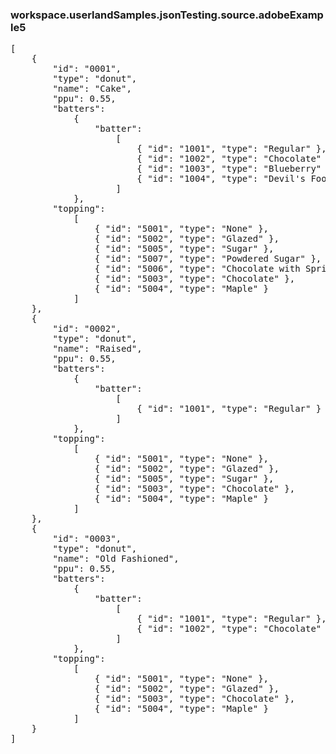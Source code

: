 ### workspace.userlandSamples.jsonTesting.source.adobeExample5
<pre>[	{		"id": "0001",		"type": "donut",		"name": "Cake",		"ppu": 0.55,		"batters":			{				"batter":					[						{ "id": "1001", "type": "Regular" },						{ "id": "1002", "type": "Chocolate" },						{ "id": "1003", "type": "Blueberry" },						{ "id": "1004", "type": "Devil's Food" }					]			},		"topping":			[				{ "id": "5001", "type": "None" },				{ "id": "5002", "type": "Glazed" },				{ "id": "5005", "type": "Sugar" },				{ "id": "5007", "type": "Powdered Sugar" },				{ "id": "5006", "type": "Chocolate with Sprinkles" },				{ "id": "5003", "type": "Chocolate" },				{ "id": "5004", "type": "Maple" }			]	},	{		"id": "0002",		"type": "donut",		"name": "Raised",		"ppu": 0.55,		"batters":			{				"batter":					[						{ "id": "1001", "type": "Regular" }					]			},		"topping":			[				{ "id": "5001", "type": "None" },				{ "id": "5002", "type": "Glazed" },				{ "id": "5005", "type": "Sugar" },				{ "id": "5003", "type": "Chocolate" },				{ "id": "5004", "type": "Maple" }			]	},	{		"id": "0003",		"type": "donut",		"name": "Old Fashioned",		"ppu": 0.55,		"batters":			{				"batter":					[						{ "id": "1001", "type": "Regular" },						{ "id": "1002", "type": "Chocolate" }					]			},		"topping":			[				{ "id": "5001", "type": "None" },				{ "id": "5002", "type": "Glazed" },				{ "id": "5003", "type": "Chocolate" },				{ "id": "5004", "type": "Maple" }			]	}]
</pre>